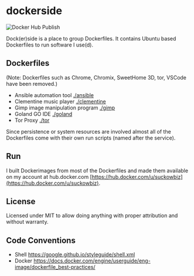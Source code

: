 # dockerside

![Docker Hub Publish](https://github.com/suckowbiz/dockerside/actions/workflows/build-and-push.yml/badge.svg?event=schedule)

Dock(er)side is a place to group Dockerfiles. It contains Ubuntu based Dockerfiles to run software I use(d).

## Dockerfiles

(Note: Dockerfiles such as Chrome, Chromix, SweetHome 3D, tor, VSCode have been removed.)

- Ansible automation tool [./ansible](./ansible)
- Clementine music player [./clementine](./clementine)
- Gimp image manipulation program [./gimp](./gimp)
- Goland GO IDE [./goland](./goland)
- Tor Proxy [./tor](./tor)

Since persistence or system resources are involved almost all of the Dockerfiles come with their own run scripts (named after the service).

## Run

I built Dockerimages from most of the Dockerfiles and made them available on my account at hub.docker.com [https://hub.docker.com/u/suckowbiz](https://hub.docker.com/u/suckowbiz).

## License

Licensed under MIT to allow doing anything with proper attribution and without warranty.

## Code Conventions

- Shell <https://google.github.io/styleguide/shell.xml>
- Docker <https://docs.docker.com/engine/userguide/eng-image/dockerfile_best-practices/>
